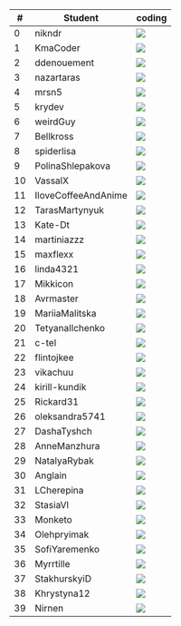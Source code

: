| #  |  Student   |  coding |
| --- |  ---   |  --- |
| 0 | nikndr |  ![](https://github.com/kmaooad/coding-19w4-nikndr/workflows/Grading/badge.svg) |
| 1 | KmaCoder |  ![](https://github.com/kmaooad/coding-19w4-KmaCoder/workflows/Grading/badge.svg) |
| 2 | ddenouement |  ![](https://github.com/kmaooad/coding-19w4-ddenouement/workflows/Grading/badge.svg) |
| 3 | nazartaras |  ![](https://github.com/kmaooad/coding-19w4-nazartaras/workflows/Grading/badge.svg) |
| 4 | mrsn5 |  ![](https://github.com/kmaooad/coding-19w4-mrsn5/workflows/Grading/badge.svg) |
| 5 | krydev |  ![](https://github.com/kmaooad/coding-19w4-krydev/workflows/Grading/badge.svg) |
| 6 | weirdGuy |  ![](https://github.com/kmaooad/coding-19w4-weirdGuy/workflows/Grading/badge.svg) |
| 7 | Bellkross |  ![](https://github.com/kmaooad/coding-19w4-Bellkross/workflows/Grading/badge.svg) |
| 8 | spiderlisa |  ![](https://github.com/kmaooad/coding-19w4-spiderlisa/workflows/Grading/badge.svg) |
| 9 | PolinaShlepakova |  ![](https://github.com/kmaooad/coding-19w4-PolinaShlepakova/workflows/Grading/badge.svg) |
| 10 | VassalX |  ![](https://github.com/kmaooad/coding-19w4-VassalX/workflows/Grading/badge.svg) |
| 11 | IloveCoffeeAndAnime |  ![](https://github.com/kmaooad/coding-19w04-IloveCoffeeAndAnime/workflows/Grading/badge.svg) |
| 12 | TarasMartynyuk |  ![](https://github.com/kmaooad/coding-19w04-TarasMartynyuk/workflows/Grading/badge.svg) |
| 13 | Kate-Dt |  ![](https://github.com/kmaooad/coding-19w04-Kate-Dt/workflows/Grading/badge.svg) |
| 14 | martiniazzz |  ![](https://github.com/kmaooad/coding-19w04-martiniazzz/workflows/Grading/badge.svg) |
| 15 | maxflexx |  ![](https://github.com/kmaooad/coding-19w04-maxflexx/workflows/Grading/badge.svg) |
| 16 | linda4321 |  ![](https://github.com/kmaooad/coding-19w04-linda4321/workflows/Grading/badge.svg) |
| 17 | Mikkicon |  ![](https://github.com/kmaooad/coding-19w04-Mikkicon/workflows/Grading/badge.svg) |
| 18 | Avrmaster |  ![](https://github.com/kmaooad/coding-19w04-Avrmaster/workflows/Grading/badge.svg) |
| 19 | MariiaMalitska |  ![](https://github.com/kmaooad/coding-19w04-MariiaMalitska/workflows/Grading/badge.svg) |
| 20 | TetyanaIlchenko |  ![](https://github.com/kmaooad/coding-19w04-TetyanaIlchenko/workflows/Grading/badge.svg) |
| 21 | c-tel |  ![](https://github.com/kmaooad/coding-19w04-c-tel/workflows/Grading/badge.svg) |
| 22 | flintojkee |  ![](https://github.com/kmaooad/coding-19w04-flintojkee/workflows/Grading/badge.svg) |
| 23 | vikachuu |  ![](https://github.com/kmaooad/coding-19w04-vikachuu/workflows/Grading/badge.svg) |
| 24 | kirill-kundik |  ![](https://github.com/kmaooad/coding-19w04-kirill-kundik/workflows/Grading/badge.svg) |
| 25 | Rickard31 |  ![](https://github.com/kmaooad/coding-19w04-Rickard31/workflows/Grading/badge.svg) |
| 26 | oleksandra5741 |  ![](https://github.com/kmaooad/coding-19w04-oleksandra5741/workflows/Grading/badge.svg) |
| 27 | DashaTyshch |  ![](https://github.com/kmaooad/coding-19w04-DashaTyshch/workflows/Grading/badge.svg) |
| 28 | AnneManzhura |  ![](https://github.com/kmaooad/coding-19w04-AnneManzhura/workflows/Grading/badge.svg) |
| 29 | NatalyaRybak |  ![](https://github.com/kmaooad/coding-19w04-NatalyaRybak/workflows/Grading/badge.svg) |
| 30 | Anglain |  ![](https://github.com/kmaooad/coding-19w04-Anglain/workflows/Grading/badge.svg) |
| 31 | LCherepina |  ![](https://github.com/kmaooad/coding-19w04-LCherepina/workflows/Grading/badge.svg) |
| 32 | StasiaVl |  ![](https://github.com/kmaooad/coding-19w04-StasiaVl/workflows/Grading/badge.svg) |
| 33 | Monketo |  ![](https://github.com/kmaooad/coding-19w04-Monketo/workflows/Grading/badge.svg) |
| 34 | Olehpryimak |  ![](https://github.com/kmaooad/coding-19w04-Olehpryimak/workflows/Grading/badge.svg) |
| 35 | SofiYaremenko |  ![](https://github.com/kmaooad/coding-19w04-SofiYaremenko/workflows/Grading/badge.svg) |
| 36 | Myrrtille |  ![](https://github.com/kmaooad/coding-19w04-Myrrtille/workflows/Grading/badge.svg) |
| 37 | StakhurskyiD |  ![](https://github.com/kmaooad/coding-19w04-StakhurskyiD/workflows/Grading/badge.svg) |
| 38 | Khrystyna12 |  ![](https://github.com/kmaooad/coding-19w04-Khrystyna12/workflows/Grading/badge.svg) |
| 39 | Nirnen |  ![](https://github.com/kmaooad/coding-19w04-Nirnen/workflows/Grading/badge.svg) |
